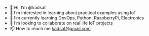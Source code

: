 - 👋 Hi, I’m @kadsat
- 👀 I’m interested in learning about practical examples using IoT
- 🌱 I’m currently learning DevOps, Python, RaspberryPi, Electronics
- 💞️ I’m looking to collaborate on real life IoT projects
- 📫 How to reach me kadsat@gmail.com

<!---
kadsat/kadsat is a ✨ special ✨ repository because its `README.md` (this file) appears on your GitHub profile.
You can click the Preview link to take a look at your changes.
--->
